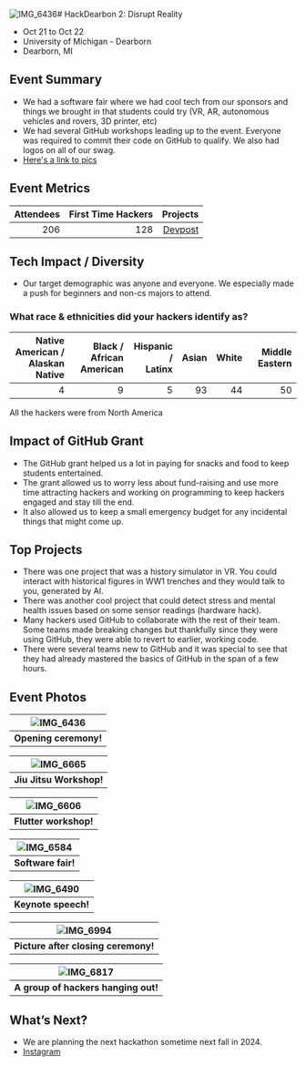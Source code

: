 ![IMG_6436](https://github.com/shouryan01/GitHub-Education-Hackathon-Grant-Fund-2023/assets/32345320/38f6020d-6cbc-4c5e-9dc2-796fe34bdda4)# HackDearbon 2: Disrupt Reality
 - Oct 21 to Oct 22
 - University of Michigan - Dearborn
 - Dearborn, MI

## Event Summary

- We had a software fair where we had cool tech from our sponsors and things we brought in that students could try (VR, AR, autonomous vehicles and rovers, 3D printer, etc)
- We had several GitHub workshops leading up to the event. Everyone was required to commit their code on GitHub to qualify. We also had logos on all of our swag.
- [Here's a link to pics](https://gabriellemack.smugmug.com/Hackathon-102023/n-bLN2fX)

## Event Metrics 
| Attendees |First Time Hackers| Projects|
|---------------:|--------------:|------------:|
|206|128|[Devpost](https://hackdearborn2.devpost.com/project-gallery)| 

## Tech Impact / Diversity 

- Our target demographic was anyone and everyone. We especially made a push for beginners and non-cs majors to attend.

### What race & ethnicities did your hackers identify as?
| Native American / <br> Alaskan Native | Black / <br> African American | Hispanic / <br> Latinx | Asian | White | Middle Eastern
|---------------:|--------------:|------------:|---------:|--------:|--------:|
|4|9|5|93|44|50|

All the hackers were from North America

## Impact of GitHub Grant
- The GitHub grant helped us a lot in paying for snacks and food to keep students entertained. 
- The grant allowed us to worry less about fund-raising and use more time attracting hackers and working on programming to keep hackers engaged and stay till the end.
- It also allowed us to keep a small emergency budget for any incidental things that might come up.

## Top Projects

- There was one project that was a history simulator in VR. You could interact with historical figures in WW1 trenches and they would talk to you, generated by AI.
- There was another cool project that could detect stress and mental health issues based on some sensor readings (hardware hack).
- Many hackers used GitHub to collaborate with the rest of their team. Some teams made breaking changes but thankfully since they were using GitHub, they were able to revert to earlier, working code.
- There were several teams new to GitHub and it was special to see that they had already mastered the basics of GitHub in the span of a few hours.

## Event Photos

| ![IMG_6436](https://github.com/shouryan01/GitHub-Education-Hackathon-Grant-Fund-2023/assets/32345320/746303f2-a64e-428e-9aa6-5a91c7b2ba0a) |
|:--:|
| <b> Opening ceremony! </b>|

| ![IMG_6665](https://github.com/shouryan01/GitHub-Education-Hackathon-Grant-Fund-2023/assets/32345320/5a680a4c-5c43-45ad-a09e-7a44d551c49f)|
|:--:|
| <b> Jiu Jitsu Workshop! </b>|

|![IMG_6606](https://github.com/shouryan01/GitHub-Education-Hackathon-Grant-Fund-2023/assets/32345320/8c6d1b2f-a5bf-479f-bb1c-56f67e784947)|
|:--:|
| <b> Flutter workshop! </b>|

|![IMG_6584](https://github.com/shouryan01/GitHub-Education-Hackathon-Grant-Fund-2023/assets/32345320/ed45c163-92da-4046-af8f-8064d68f7b6e)|
|:--:|
| <b> Software fair! </b>|

| ![IMG_6490](https://github.com/shouryan01/GitHub-Education-Hackathon-Grant-Fund-2023/assets/32345320/1732f3a3-b82e-49e6-a706-01675558142f) |
|:--:|
| <b> Keynote speech! </b>|

|![IMG_6994](https://github.com/shouryan01/GitHub-Education-Hackathon-Grant-Fund-2023/assets/32345320/a91744a1-88a9-4e71-ae5b-1efc27b4ddbe)|
|:--:|
| <b> Picture after closing ceremony! </b>|

| ![IMG_6817](https://github.com/shouryan01/GitHub-Education-Hackathon-Grant-Fund-2023/assets/32345320/a3c378ca-63a9-40fc-aef9-b8f5f74f0b47) |
|:--:|
| <b> A group of hackers hanging out! </b>|

## What’s Next?
- We are planning the next hackathon sometime next fall in 2024.
- [Instagram](https://www.instagram.com/gdscdearborn/)
